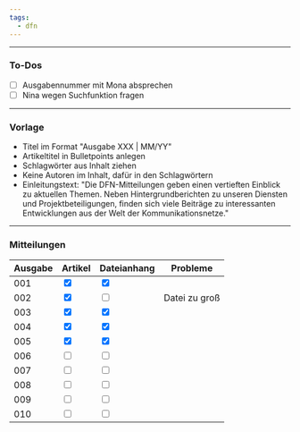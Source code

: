 ```yaml
---
tags:
  - dfn
---
```

***
### To-Dos

- [ ] Ausgabennummer mit Mona absprechen
- [ ] Nina wegen Suchfunktion fragen

***
### Vorlage

- Titel im Format "Ausgabe XXX | MM/YY"
- Artikeltitel in Bulletpoints anlegen
- Schlagwörter aus Inhalt ziehen
- Keine Autoren im Inhalt, dafür in den Schlagwörtern
- Einleitungstext: "Die DFN-Mitteilungen geben einen vertieften Einblick zu aktuellen Themen. Neben Hintergrundberichten zu unseren Diensten und Projektbeteiligungen, finden sich viele Beiträge zu interessanten Entwicklungen aus der Welt der Kommunikationsnetze."

***
### Mitteilungen
| Ausgabe | Artikel                                       | Dateianhang                                   | Probleme      |
| ------- | --------------------------------------------- | --------------------------------------------- | ------------- |
| 001     | <input type="checkbox" checked id="f07f84">   | <input type="checkbox" checked id="eb5e25">   |               |
| 002     | <input type="checkbox" checked id="96d18f">   | <input type="checkbox" unchecked id="c25062"> | Datei zu groß | 
| 003     | <input type="checkbox" checked id="f3c43a">   | <input type="checkbox" checked id="8304cc">   |               |
| 004     | <input type="checkbox" checked id="7695ca">   | <input type="checkbox" checked id="0332d7">   |               |
| 005     | <input type="checkbox" checked id="a3c030">   | <input type="checkbox" checked id="e50bad">   |               |
| 006     | <input type="checkbox" unchecked id="5e6aa9"> | <input type="checkbox" unchecked id="17fcc4"> |               |
| 007     | <input type="checkbox" unchecked id="3f3215"> | <input type="checkbox" unchecked id="3610ca"> |               |
| 008     | <input type="checkbox" unchecked id="2018da"> | <input type="checkbox" unchecked id="380101"> |               |
| 009     | <input type="checkbox" unchecked id="f5a517"> | <input type="checkbox" unchecked id="6d511a"> |               |
| 010     | <input type="checkbox" unchecked id="d1e3c0"> | <input type="checkbox" unchecked id="90e193"> |               |
